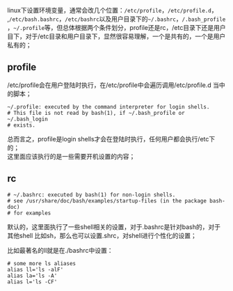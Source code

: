 linux下设置环境变量，通常会改几个位置：`/etc/profile`，`/etc/profile.d`，
,`/etc/bash.bashrc`，`/etc/bashrc`以及用户目录下的`~/.bashrc`，`/.bash_profile`
，`~/.profile`等，但总体根据两个条件划分，profile还是rc，/etc目录下还是用户
目下，对于/etc目录和用户目录下，显然很容易理解，一个是共有的，一个是用户私有的；  

## profile
/etc/profile会在用户登陆时执行，在/etc/profile中会遍历调用/etc/profile.d
当中的脚本；
```
~/.profile: executed by the command interpreter for login shells.
# This file is not read by bash(1), if ~/.bash_profile or ~/.bash_login
# exists.
```
总而言之，profile是login shells才会在登陆时执行，任何用户都会执行/etc下的；  
这里面应该执行的是一些需要开机设置的内容；

## rc
```
# ~/.bashrc: executed by bash(1) for non-login shells.
# see /usr/share/doc/bash/examples/startup-files (in the package bash-doc)
# for examples
```
默认的，这里面执行了一些shell相关的设置，对于.bashrc是针对bash的，对于其他shell
比如sh，那么也可以设置.shrc，对shell进行个性化的设置；

比如最著名的ll就是在./bashrc中设置：
```
# some more ls aliases
alias ll='ls -alF'
alias la='ls -A'
alias l='ls -CF'
```